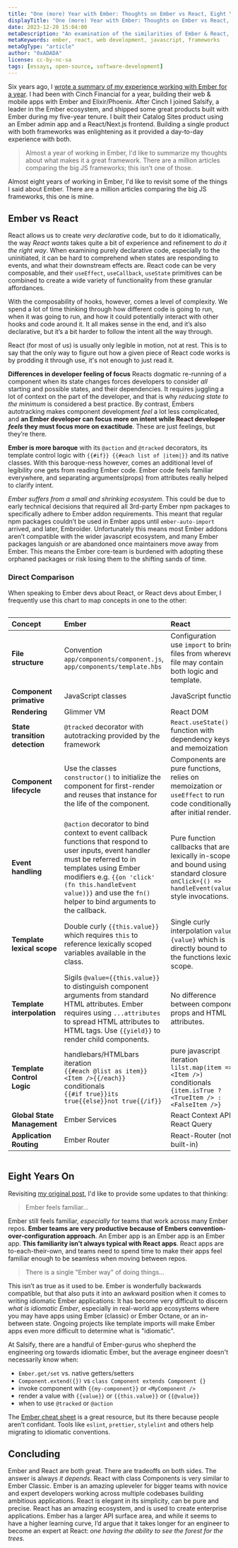 ```yaml
---
title: "One (more) Year with Ember: Thoughts on Ember vs React, Eight Years Later"
displayTitle: "One (more) Year with Ember: Thoughts on Ember vs React, Eight Years Later"
date: 2023-12-20 15:04:00
metaDescription: "An examination of the similarities of Ember & React, some thoughts, and a conclusion."
metaKeywords: ember, react, web development, javascript, frameworks
metaOgType: "article"
author: "0xADADA"
license: cc-by-nc-sa
tags: [essays, open-source, software-development]
---
```


Six years ago, I [wrote a summary of my experience working with Ember for a year](https://0xadada.pub/2017/10/09/one-year-with-ember/).
I had been with Cinch Financial for a year, building their web & mobile apps with
Ember and Elixir/Phoenix. After Cinch I joined Salsify, a leader in the Ember
ecosystem, and shipped some great products built with Ember during my
five-year tenure. I built their Catalog Sites product using an Ember admin app
and a React/Next.js frontend. Building a single product with both frameworks was
enlightening as it provided a day-to-day experience with both.

> Almost a year of working in Ember, I'd like to summarize my thoughts about what
makes it a great framework. There are a million articles comparing the big JS
frameworks; this isn't one of those.

Almost eight years of working in Ember, I'd like to revisit some of the things
I said about Ember. There are a million articles comparing the big JS
frameworks, this one is mine.


## Ember vs React

React allows us to create _very declarative_ code, but to do it idiomatically,
the way _React wants_ takes quite a bit of experience and refinement to
_do it the right way_.
When examining purely declarative code, especially to the uninitiated, it can
be hard to comprehend when states are responding to events, and what their
downstream effects are. React code can be very composable, and their `useEffect`,
`useCallback`, `useState` primitives can be combined to create a wide variety
of functionality from these granular affordances.

With the composability of hooks, however, comes a level of complexity. We spend
a lot of time thinking through how different code is going to run, when it was
going to run, and how it could potentially interact with other hooks and code
around it. It all makes sense in the end, and it’s also declarative, but it’s
a bit harder to follow the intent all the way through.

React (for most of us) is usually only legible in motion, not at rest. This is
to say that the only way to figure out how a given piece of React code works is
by prodding it through use, it's not enough to just read it.

**Differences in developer feeling of focus** Reacts dogmatic re-running of a
component when its state changes forces developers to consider _all_ starting
and possible states, and their dependencies. It requires juggling a lot of
context on the part of the developer, and that is why _reducing state to the
minimum_ is considered a best practice.
By contrast, Embers autotracking makes component development _feel_ a lot
less complicated, and **an Ember developer can focus more on intent while React
developer _feels_ they must focus more on exactitude**.
These are just feelings, but they’re there.

**Ember is more baroque** with its `@action` and `@tracked` decorators,
its template control logic with `{{#if}} {{#each list of |item|}}` and
its native classes. With this baroque-ness however, comes an additional level
of legibility one gets from reading Ember code. Ember code feels familiar
everywhere, and separating arguments(props) from attributes really helped to
clarify intent.

_Ember suffers from a small and shrinking ecosystem_. This could be due to
early technical decisions that required all 3rd-party Ember npm packages
to specifically adhere to Ember addon requirements. This meant that regular
npm packages couldn’t be used in Ember apps until `ember-auto-import` arrived,
and later, Embroider. Unfortunately this means most Ember addons aren’t
compatible with the wider javascript ecosystem, and many Ember packages
languish or are abandoned once maintainers move away from Ember. This means
the Ember core-team is burdened with adopting these orphaned packages or risk
losing them to the shifting sands of time.

### Direct Comparison

When speaking to Ember devs about React, or React devs about Ember, I frequently
use this chart to map concepts in one to the other:

<div style="overflow-x: auto">

| **Concept** | **Ember** | **React** |
|:--|:--|:--|
| **File structure** | Convention<br />`app/components/component.js`, `app/components/template.hbs` | Configuration<br />use `import` to bring files from wherever, file may contain both logic and template. |
| **Component primative** | JavaScript classes | JavaScript functions |
| **Rendering** | Glimmer VM | React DOM |
| **State transition detection** | `@tracked` decorator with autotracking provided by the framework | `React.useState()` function with dependency keys and memoization |
| **Component lifecycle** | Use the classes `constructor()` to initialize the component for first-render and reuses that instance for the life of the component. | Components are pure functions, relies on memoization or `useEffect` to run code conditionally after initial render. |
| **Event handling** | `@action` decorator to bind context to event callback functions that respond to user inputs, event handler must be referred to in templates using Ember modifiers e.g. `{{on 'click' (fn this.handleEvent value)}}` and use the `fn()` helper to bind arguments to the callback. | Pure function callbacks that are lexically in-scope and bound using standard closure `onClick={() => handleEvent(value)}` style invocations. |
| **Template lexical scope** | Double curly `{{this.value}}` which requires `this` to reference lexically scoped variables available in the class. | Single curly interpolation `value={value}` which is directly bound to the functions lexical scope. |
| **Template interpolation** | Sigils `@value={{this.value}}` to distinguish component arguments from standard HTML attributes. Ember requires using `...attributes` to spread HTML attributes to HTML tags. Use `{{yield}}` to render child components. | No difference between component props and HTML attributes. | React spreads __all__ props down to HTML children. Use `{children}` to render child components. |
| **Template Control Logic** | handlebars/HTMLbars<br />iteration<br />`{{#each @list as item}}<Item />{{/each}}`<br />conditionals<br />`{{#if true}}its true{{else}}not true{{/if}}` | pure javascript<br />iteration<br />`lilst.map(item => <Item />)`<br />conditionals<br />`{item.isTrue ? <TrueItem /> : <FalseItem />}` |
| **Global State Management** | Ember Services | React Context API, React Query |
| **Application Routing** | Ember Router | React-Router (not built-in) |

</div>


## Eight Years On

Revisiting [my original post](https://0xadada.pub/2017/10/09/one-year-with-ember/),
I'd like to provide some updates to that thinking:

> Ember feels familiar…

Ember still feels familiar, _especially_ for teams that work across many Ember
repos. **Ember teams are very productive because of Embers
convention-over-configuration approach**.
An Ember app is an Ember app is an Ember app. **This familiarity isn’t always
typical with React apps**. React apps are to-each-their-own, and teams need to
spend time to make their apps feel familiar enough to be seamless when moving
between repos. 

> There is a single "Ember way" of doing things…

This isn’t as true as it used to be. Ember is wonderfully backwards compatible,
but that also puts it into an awkward position when it comes to writing
idiomatic Ember applications: It has become very difficult to discern
_what is idiomatic Ember_, especially in real-world app ecosystems where you
may have apps using Ember (classic) or Ember Octane, or an in-between state.
Ongoing projects like template imports will make Ember apps even more difficult
to determine what is "idiomatic".

At Salsify, there are a handful of Ember-gurus who shepherd the engineering org
towards idiomatic Ember, but the average engineer doesn't necessarily know when:
 * `Ember.get/set` vs. native getters/setters
 * `Component.extend({})` vs `class Component extends Component {}`
 * invoke component with `{{my-component}}` or `<MyComponent />`
 * render a value with `{{value}}` or `{{this.value}}` or `{{@value}}`
 * when to use `@tracked` or `@action`

The [Ember cheat sheet](https://ember-learn.github.io/ember-octane-vs-classic-cheat-sheet/)
is a great resource, but its there because people aren’t confidant. Tools like
`eslint`, `prettier`, `stylelint` and others help migrating to idiomatic
conventions.

## Concluding

Ember and React are both great. There are tradeoffs on both sides. The answer
is always _it depends_. React with class Components is very similar to Ember
Classic. Ember is an amazing upleveler for bigger teams with
novice and expert developers working across multiple codebases building
ambitious applications. React is elegant in its simplicity, can be pure and
precise. React has an amazing ecosystem, and is used to create enterprise
applications. Ember has a larger API surface area, and while it seems to
have a higher learning curve, I’d argue that it takes longer for an engineer
to become an expert at React: _one having the ability to see the forest
for the trees._
